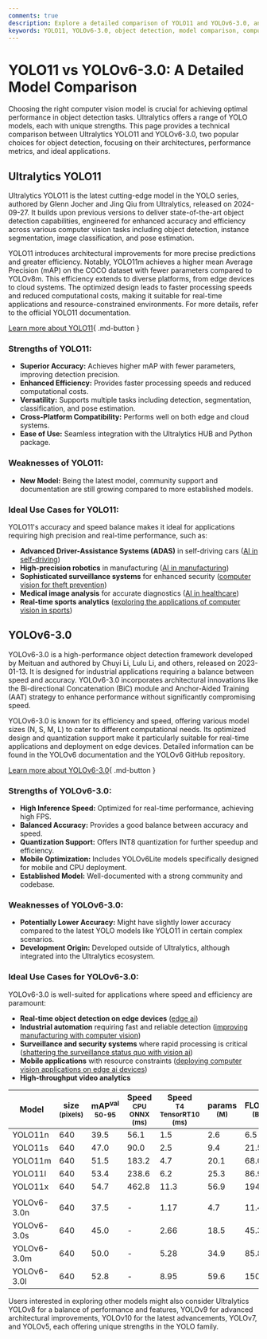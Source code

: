 ```yaml
---
comments: true
description: Explore a detailed comparison of YOLO11 and YOLOv6-3.0, analyzing architectures, performance metrics, and use cases to choose the best object detection model.
keywords: YOLO11, YOLOv6-3.0, object detection, model comparison, computer vision, machine learning, deep learning, performance metrics, Ultralytics, YOLO models
---
```


# YOLO11 vs YOLOv6-3.0: A Detailed Model Comparison

Choosing the right computer vision model is crucial for achieving optimal performance in object detection tasks. Ultralytics offers a range of YOLO models, each with unique strengths. This page provides a technical comparison between Ultralytics YOLO11 and YOLOv6-3.0, two popular choices for object detection, focusing on their architectures, performance metrics, and ideal applications.

<script async src="https://cdn.jsdelivr.net/npm/chart.js"></script>
<script defer src="../../javascript/benchmark.js"></script>

<canvas id="modelComparisonChart" width="1024" height="400" active-models='["YOLO11", "YOLOv6-3.0"]'></canvas>

## Ultralytics YOLO11

Ultralytics YOLO11 is the latest cutting-edge model in the YOLO series, authored by Glenn Jocher and Jing Qiu from Ultralytics, released on 2024-09-27. It builds upon previous versions to deliver state-of-the-art object detection capabilities, engineered for enhanced accuracy and efficiency across various computer vision tasks including object detection, instance segmentation, image classification, and pose estimation.

YOLO11 introduces architectural improvements for more precise predictions and greater efficiency. Notably, YOLO11m achieves a higher mean Average Precision (mAP) on the COCO dataset with fewer parameters compared to YOLOv8m. This efficiency extends to diverse platforms, from edge devices to cloud systems. The optimized design leads to faster processing speeds and reduced computational costs, making it suitable for real-time applications and resource-constrained environments. For more details, refer to the official YOLO11 documentation.

[Learn more about YOLO11](https://docs.ultralytics.com/models/yolo11/){ .md-button }

### Strengths of YOLO11:

- **Superior Accuracy:** Achieves higher mAP with fewer parameters, improving detection precision.
- **Enhanced Efficiency:** Provides faster processing speeds and reduced computational costs.
- **Versatility:** Supports multiple tasks including detection, segmentation, classification, and pose estimation.
- **Cross-Platform Compatibility:** Performs well on both edge and cloud systems.
- **Ease of Use:** Seamless integration with the Ultralytics HUB and Python package.

### Weaknesses of YOLO11:

- **New Model:** Being the latest model, community support and documentation are still growing compared to more established models.

### Ideal Use Cases for YOLO11:

YOLO11's accuracy and speed balance makes it ideal for applications requiring high precision and real-time performance, such as:

- **Advanced Driver-Assistance Systems (ADAS)** in self-driving cars ([AI in self-driving](https://www.ultralytics.com/solutions/ai-in-self-driving))
- **High-precision robotics** in manufacturing ([AI in manufacturing](https://www.ultralytics.com/solutions/ai-in-manufacturing))
- **Sophisticated surveillance systems** for enhanced security ([computer vision for theft prevention](https://www.ultralytics.com/blog/computer-vision-for-theft-prevention-enhancing-security))
- **Medical image analysis** for accurate diagnostics ([AI in healthcare](https://www.ultralytics.com/solutions/ai-in-healthcare))
- **Real-time sports analytics** ([exploring the applications of computer vision in sports](https://www.ultralytics.com/blog/exploring-the-applications-of-computer-vision-in-sports))

## YOLOv6-3.0

YOLOv6-3.0 is a high-performance object detection framework developed by Meituan and authored by Chuyi Li, Lulu Li, and others, released on 2023-01-13. It is designed for industrial applications requiring a balance between speed and accuracy. YOLOv6-3.0 incorporates architectural innovations like the Bi-directional Concatenation (BiC) module and Anchor-Aided Training (AAT) strategy to enhance performance without significantly compromising speed.

YOLOv6-3.0 is known for its efficiency and speed, offering various model sizes (N, S, M, L) to cater to different computational needs. Its optimized design and quantization support make it particularly suitable for real-time applications and deployment on edge devices. Detailed information can be found in the YOLOv6 documentation and the YOLOv6 GitHub repository.

[Learn more about YOLOv6-3.0](https://docs.ultralytics.com/models/yolov6/){ .md-button }

### Strengths of YOLOv6-3.0:

- **High Inference Speed:** Optimized for real-time performance, achieving high FPS.
- **Balanced Accuracy:** Provides a good balance between accuracy and speed.
- **Quantization Support:** Offers INT8 quantization for further speedup and efficiency.
- **Mobile Optimization:** Includes YOLOv6Lite models specifically designed for mobile and CPU deployment.
- **Established Model:** Well-documented with a strong community and codebase.

### Weaknesses of YOLOv6-3.0:

- **Potentially Lower Accuracy:** Might have slightly lower accuracy compared to the latest YOLO models like YOLO11 in certain complex scenarios.
- **Development Origin:** Developed outside of Ultralytics, although integrated into the Ultralytics ecosystem.

### Ideal Use Cases for YOLOv6-3.0:

YOLOv6-3.0 is well-suited for applications where speed and efficiency are paramount:

- **Real-time object detection on edge devices** ([edge ai](https://www.ultralytics.com/glossary/edge-ai))
- **Industrial automation** requiring fast and reliable detection ([improving manufacturing with computer vision](https://www.ultralytics.com/blog/improving-manufacturing-with-computer-vision))
- **Surveillance and security systems** where rapid processing is critical ([shattering the surveillance status quo with vision ai](https://www.ultralytics.com/blog/shattering-the-surveillance-status-quo-with-vision-ai))
- **Mobile applications** with resource constraints ([deploying computer vision applications on edge ai devices](https://www.ultralytics.com/blog/deploying-computer-vision-applications-on-edge-ai-devices))
- **High-throughput video analytics**

| Model       | size<br><sup>(pixels) | mAP<sup>val<br>50-95 | Speed<br><sup>CPU ONNX<br>(ms) | Speed<br><sup>T4 TensorRT10<br>(ms) | params<br><sup>(M) | FLOPs<br><sup>(B) |
|-------------|-----------------------|----------------------|--------------------------------|-------------------------------------|--------------------|-------------------|
| YOLO11n     | 640                   | 39.5                 | 56.1                           | 1.5                                 | 2.6                | 6.5               |
| YOLO11s     | 640                   | 47.0                 | 90.0                           | 2.5                                 | 9.4                | 21.5              |
| YOLO11m     | 640                   | 51.5                 | 183.2                          | 4.7                                 | 20.1               | 68.0              |
| YOLO11l     | 640                   | 53.4                 | 238.6                          | 6.2                                 | 25.3               | 86.9              |
| YOLO11x     | 640                   | 54.7                 | 462.8                          | 11.3                                | 56.9               | 194.9             |
|             |                       |                      |                                |                                     |                    |                   |
| YOLOv6-3.0n | 640                   | 37.5                 | -                              | 1.17                                | 4.7                | 11.4              |
| YOLOv6-3.0s | 640                   | 45.0                 | -                              | 2.66                                | 18.5               | 45.3              |
| YOLOv6-3.0m | 640                   | 50.0                 | -                              | 5.28                                | 34.9               | 85.8              |
| YOLOv6-3.0l | 640                   | 52.8                 | -                              | 8.95                                | 59.6               | 150.7             |

Users interested in exploring other models might also consider Ultralytics YOLOv8 for a balance of performance and features, YOLOv9 for advanced architectural improvements, YOLOv10 for the latest advancements, YOLOv7, and YOLOv5, each offering unique strengths in the YOLO family.
